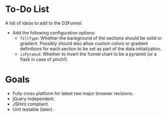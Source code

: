 # To-Do List

A list of ideas to add to the D3Funnel.

* Add the following configuration options:
	* `fillType`: Whether the background of the sections should be solid or gradient. Possibly should also allow custom
	  colors or gradient definitions for each section to be set as part of the data initialization.
	* `isPyramid`: Whether to invert the funnel chart to be a pyramid (or a flask in case of pinch!).

# Goals

* Fully cross platform for latest two major browser revisions.
* jQuery independent.
* JSHint compliant.
* Unit testable (later).

